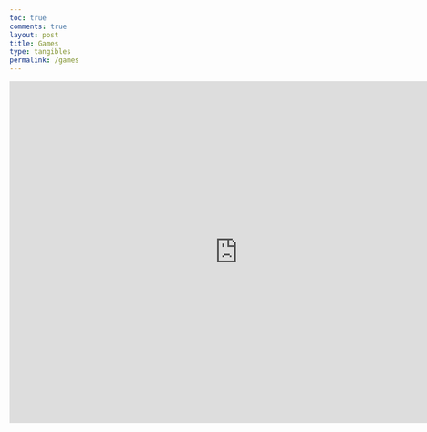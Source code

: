 ```yaml
---
toc: true
comments: true
layout: post
title: Games
type: tangibles
permalink: /games
---
```


<!DOCTYPE html>
<html>
<head>
    <title>Game</title>
</head>
<body>

<iframe src="https://media.exid.me/" width="800" height="600" style="border:none;"></iframe>

</body>
</html>

